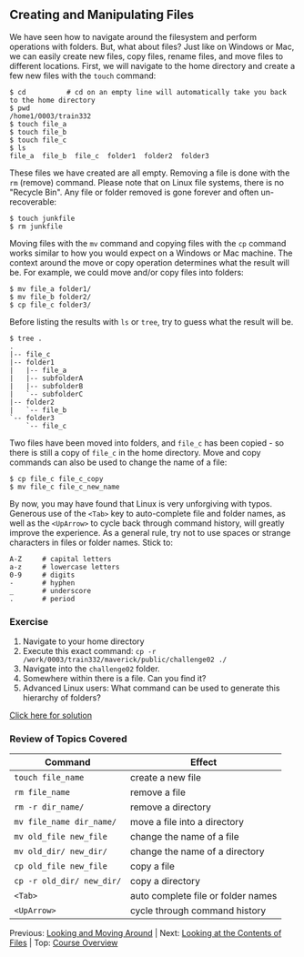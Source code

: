 ## Creating and Manipulating Files

We have seen how to navigate around the filesystem and perform operations with folders. But, what about files? Just like on Windows or Mac, we can easily create new files, copy files, rename files, and move files to different locations. First, we will navigate to the home directory and create a few new files with the `touch` command:

```
$ cd          # cd on an empty line will automatically take you back to the home directory
$ pwd
/home1/0003/train332
$ touch file_a
$ touch file_b
$ touch file_c
$ ls
file_a  file_b  file_c  folder1  folder2  folder3
```

These files we have created are all empty. Removing a file is done with the `rm` (remove) command. Please note that on Linux file systems, there is no "Recycle Bin". Any file or folder removed is gone forever and often un-recoverable:

```
$ touch junkfile
$ rm junkfile
```

Moving files with the `mv` command and copying files with the `cp` command works similar to how you would expect on a Windows or Mac machine. The context around the move or copy operation determines what the result will be. For example, we could move and/or copy files into folders:

```
$ mv file_a folder1/
$ mv file_b folder2/
$ cp file_c folder3/
```

Before listing the results with `ls` or `tree`, try to guess what the result will be.

```
$ tree .
.
|-- file_c
|-- folder1
|   |-- file_a
|   |-- subfolderA
|   |-- subfolderB
|   `-- subfolderC
|-- folder2
|   `-- file_b
`-- folder3
    `-- file_c
```

Two files have been moved into folders, and `file_c` has been copied - so there is still a copy of `file_c` in the home directory. Move and copy commands can also be used to change the name of a file:

```
$ cp file_c file_c_copy
$ mv file_c file_c_new_name
```

By now, you may have found that Linux is very unforgiving with typos. Generous use of the `<Tab>` key to auto-complete file and folder names, as well as the `<UpArrow>` to cycle back through command history, will greatly improve the experience. As a general rule, try not to use spaces or strange characters in files or folder names. Stick to:

```
A-Z     # capital letters
a-z     # lowercase letters
0-9     # digits
-       # hyphen
_       # underscore
.       # period
```

### Exercise

1. Navigate to your home directory
2. Execute this exact command: `cp -r /work/0003/train332/maverick/public/challenge02 ./`
3. Navigate into the `challenge02` folder.
4. Somewhere within there is a file. Can you find it?
5. Advanced Linux users: What command can be used to generate this hierarchy of folders?

[Click here for solution](intro_to_linux_03_solution.md)


### Review of Topics Covered

| Command                    | Effect     |
|----------------------------|------------|
| `touch file_name`          | create a new file |
| `rm file_name`             | remove a file |
| `rm -r dir_name/`          | remove a directory |
| `mv file_name dir_name/`   | move a file into a directory |
| `mv old_file new_file`     | change the name of a file |
| `mv old_dir/ new_dir/`     | change the name of a directory |
| `cp old_file new_file`     | copy a file |
| `cp -r old_dir/ new_dir/`  | copy a directory |
| `<Tab>`                    | auto complete file or folder names |
| `<UpArrow>`                | cycle through command history |


Previous: [Looking and Moving Around](intro_to_linux_02.md) | Next: [Looking at the Contents of Files](intro_to_linux_04.md) | Top: [Course Overview](../../index.md)
